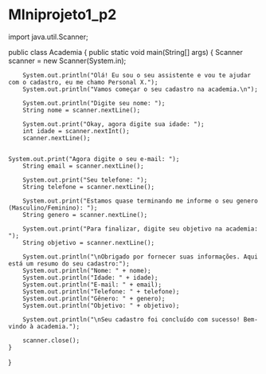 # MIniprojeto1_p2
import java.util.Scanner;

public class Academia {
    public static void main(String[] args) {
        Scanner scanner = new Scanner(System.in);
        
        System.out.println("Olá! Eu sou o seu assistente e vou te ajudar com o cadastro, eu me chamo Personal X.");
        System.out.println("Vamos começar o seu cadastro na academia.\n");
        
        System.out.println("Digite seu nome: ");
        String nome = scanner.nextLine();
        
        System.out.print("Okay, agora digite sua idade: ");
        int idade = scanner.nextInt();
        scanner.nextLine();
        
    
    System.out.print("Agora digite o seu e-mail: ");
        String email = scanner.nextLine();

        System.out.print("Seu telefone: ");
        String telefone = scanner.nextLine();
        
        System.out.print("Estamos quase terminando me informe o seu genero (Masculino/Feminino): ");
        String genero = scanner.nextLine();
        
        System.out.print("Para finalizar, digite seu objetivo na academia: ");
        String objetivo = scanner.nextLine();
        
        System.out.println("\nObrigado por fornecer suas informações. Aqui está um resumo do seu cadastro:");
        System.out.println("Nome: " + nome);
        System.out.println("Idade: " + idade);
        System.out.println("E-mail: " + email);
        System.out.println("Telefone: " + telefone);
        System.out.println("Gênero: " + genero);
        System.out.println("Objetivo: " + objetivo);
        
        System.out.println("\nSeu cadastro foi concluído com sucesso! Bem-vindo à academia.");
        
        scanner.close();
    }
}
